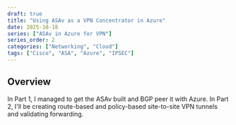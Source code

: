 ```yaml
---
draft: true
title: "Using ASAv as a VPN Concentrator in Azure"
date: 2025-10-18
series: ["ASAv in Azure for VPN"]
series_order: 2
categories: ["Networking", "Cloud"]
tags: ["Cisco", "ASA", "Azure", "IPSEC"]
---
```


## Overview

In Part 1, I managed to get the ASAv built and BGP peer it with Azure. In Part 2, I'll be creating route-based and policy-based site-to-site VPN tunnels and validating forwarding.